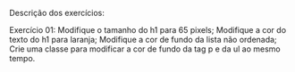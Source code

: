 Descrição dos exercícios: 

Exercício 01: Modifique o tamanho do h1 para 65 pixels; Modifique a cor do texto do h1 para laranja; Modifique a cor de fundo da lista não ordenada; Crie uma classe para modificar a cor de fundo da tag p e da ul ao mesmo tempo.